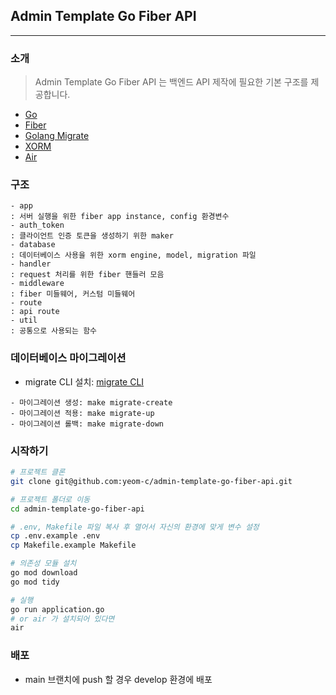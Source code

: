 ## Admin Template Go Fiber API

---

### 소개
> Admin Template Go Fiber API 는 백엔드 API 제작에 필요한 기본 구조를 제공합니다.
- [Go](https://go.dev)
- [Fiber](https://gofiber.io)
- [Golang Migrate](https://github.com/golang-migrate/migrate)
- [XORM](https://xorm.io)
- [Air](https://github.com/cosmtrek/air)

### 구조
```
- app
: 서버 실행을 위한 fiber app instance, config 환경변수
- auth_token
: 클라이언트 인증 토큰을 생성하기 위한 maker
- database
: 데이터베이스 사용을 위한 xorm engine, model, migration 파일
- handler
: request 처리를 위한 fiber 핸들러 모음
- middleware
: fiber 미들웨어, 커스텀 미들웨어
- route
: api route
- util
: 공통으로 사용되는 함수
```

### 데이터베이스 마이그레이션
- migrate CLI 설치: [migrate CLI](https://github.com/golang-migrate/migrate/tree/master/cmd/migrate)
```
- 마이그레이션 생성: make migrate-create
- 마이그레이션 적용: make migrate-up
- 마이그레이션 롤백: make migrate-down
```

### 시작하기
```bash
# 프로젝트 클론
git clone git@github.com:yeom-c/admin-template-go-fiber-api.git

# 프로젝트 폴더로 이동
cd admin-template-go-fiber-api

# .env, Makefile 파일 복사 후 열어서 자신의 환경에 맞게 변수 설정
cp .env.example .env
cp Makefile.example Makefile

# 의존성 모듈 설치
go mod download
go mod tidy

# 실행
go run application.go
# or air 가 설치되어 있다면
air
```

### 배포
- main 브랜치에 push 할 경우 develop 환경에 배포
